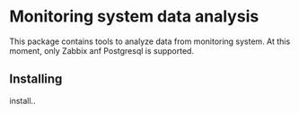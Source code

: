 Monitoring system data analysis
=======================

This package contains tools to analyze data from monitoring system.
At this moment, only Zabbix anf Postgresql is supported.

Installing
----------

install..
